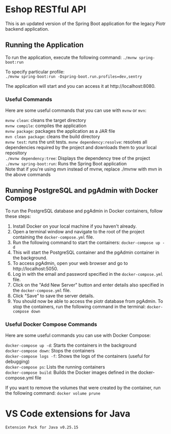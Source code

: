 # Eshop RESTful API
This is an updated version of the Spring Boot application for the legacy Piotr backend application.      

## Running the Application
To run the application, execute the following command:
`./mvnw spring-boot:run`    

To specify particular profile:      
`./mvnw spring-boot:run -Dspring-boot.run.profiles=dev,sentry`

The application will start and you can access it at http://localhost:8080.

### Useful Commands
Here are some useful commands that you can use with `mvnw` or `mvn`:

`mvnw clean`: cleans the target directory    
`mvnw compile`: compiles the application      
`mvnw package`: packages the application as a JAR file  
`mvn clean package`: cleans the build directory    
`mvnw test`: runs the unit tests. 
`mvnw dependency:resolve`: resolves all dependencies required by the project and downloads them to your local repository   
`./mvnw dependency:tree`: Displays the dependency tree of the project     
`./mvnw spring-boot:run`: Runs the Spring Boot application     
Note that if you're using mvn instead of mvnw, replace ./mvnw with mvn in the above commands      

## Running PostgreSQL and pgAdmin with Docker Compose
To run the PostgreSQL database and pgAdmin in Docker containers, follow these steps:

1. Install Docker on your local machine if you haven't already.
2. Open a terminal window and navigate to the root of the project containing the `docker-compose.yml` file.
3. Run the following command to start the containers:
`docker-compose up -d`       
4. This will start the PostgreSQL container and the pgAdmin container in the background.
5. To access pgAdmin, open your web browser and go to http://localhost:5050.
6. Log in with the email and password specified in the `docker-compose.yml` file.
7. Click on the "Add New Server" button and enter details also specified in the  `docker-compose.yml` file.
8. Click "Save" to save the server details.
9. You should now be able to access the piotr database from pgAdmin. To stop the containers, run the following command in the terminal:
`docker-compose down`

### Useful Docker Compose Commands
Here are some useful commands you can use with Docker Compose:

`docker-compose up -d`: Starts the containers in the background          
`docker-compose down`: Stops the containers     
`docker-compose logs -f`: Shows the logs of the containers (useful for debugging)     
`docker-compose ps`: Lists the running containers     
`docker-compose build`: Builds the Docker images defined in the docker-compose.yml file     

If you want to remove the volumes that were created by the container, run the following command:
`docker volume prune`

# VS Code extensions for Java
`Extension Pack for Java v0.25.15`